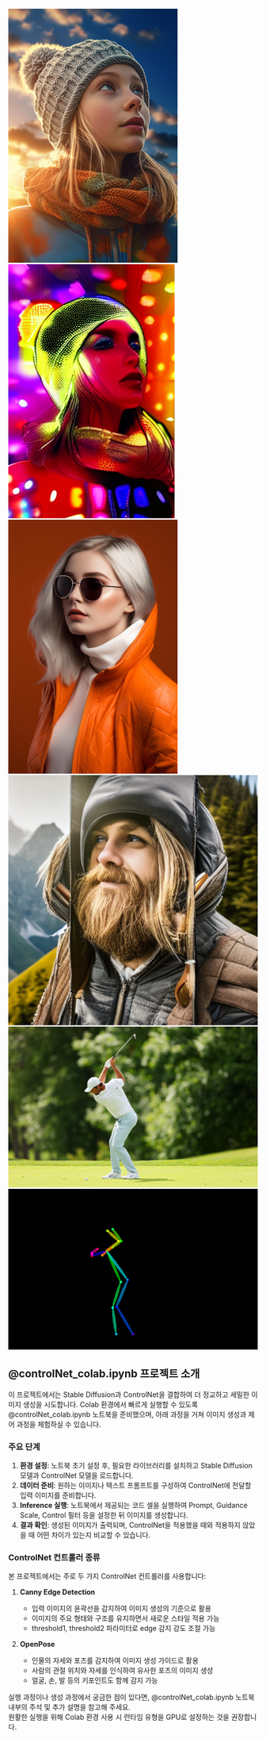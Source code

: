![](controlNet/rawfile.png) ![](controlNet/image.png) 
![](controlNet/ladyfashion.png) ![](controlNet/person_mt.png)
<img src="controlNet/mangolf.png" width="512" height="324"> <img src="controlNet/mangolf_openpose.png" width="512" height="324">


## @controlNet_colab.ipynb 프로젝트 소개

이 프로젝트에서는 Stable Diffusion과 ControlNet을 결합하여 더 정교하고 세밀한 이미지 생성을 시도합니다. Colab 환경에서 빠르게 실행할 수 있도록 @controlNet_colab.ipynb 노트북을 준비했으며, 아래 과정을 거쳐 이미지 생성과 제어 과정을 체험하실 수 있습니다.

### 주요 단계
1. **환경 설정**: 노트북 초기 설정 후, 필요한 라이브러리를 설치하고 Stable Diffusion 모델과 ControlNet 모델을 로드합니다.  
2. **데이터 준비**: 원하는 이미지나 텍스트 프롬프트를 구성하여 ControlNet에 전달할 입력 이미지를 준비합니다.  
3. **Inference 실행**: 노트북에서 제공되는 코드 셀을 실행하여 Prompt, Guidance Scale, Control 필터 등을 설정한 뒤 이미지를 생성합니다.  
4. **결과 확인**: 생성된 이미지가 출력되며, ControlNet을 적용했을 때와 적용하지 않았을 때 어떤 차이가 있는지 비교할 수 있습니다.

### ControlNet 컨트롤러 종류
본 프로젝트에서는 주로 두 가지 ControlNet 컨트롤러를 사용합니다:

1. **Canny Edge Detection**
   - 입력 이미지의 윤곽선을 감지하여 이미지 생성의 기준으로 활용
   - 이미지의 주요 형태와 구조를 유지하면서 새로운 스타일 적용 가능
   - threshold1, threshold2 파라미터로 edge 감지 강도 조절 가능

2. **OpenPose**
   - 인물의 자세와 포즈를 감지하여 이미지 생성 가이드로 활용
   - 사람의 관절 위치와 자세를 인식하여 유사한 포즈의 이미지 생성
   - 얼굴, 손, 발 등의 키포인트도 함께 감지 가능


실행 과정이나 생성 과정에서 궁금한 점이 있다면, @controlNet_colab.ipynb 노트북 내부의 주석 및 추가 설명을 참고해 주세요.  
원활한 실행을 위해 Colab 환경 사용 시 런타임 유형을 GPU로 설정하는 것을 권장합니다.
